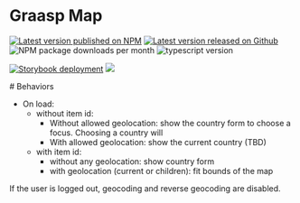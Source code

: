 # Graasp Map

[![Latest version published on NPM](https://img.shields.io/npm/v/@graasp/map?logo=npm)](https://www.npmjs.com/package/@graasp/map)
[![Latest version released on Github](https://img.shields.io/github/package-json/v/graasp/graasp-map?color=deepskyblue&logo=github)](https://github.com/graasp/graasp-map/releases/latest)
![NPM package downloads per month](https://img.shields.io/npm/dm/@graasp/map?color=green)
![typescript version](https://img.shields.io/github/package-json/dependency-version/graasp/graasp-map/dev/typescript)

[![Storybook deployment](https://img.shields.io/badge/storybook-ui-%23FF4785?logo=storybook)](https://graasp.github.io/graasp-map/)
<a href="https://gitlocalize.com/repo/9355?utm_source=badge"> <img src="https://gitlocalize.com/repo/9355/whole_project/badge.svg" /> </a>

# Behaviors

- On load:
  - without item id:
    - Without allowed geolocation: show the country form to choose a focus. Choosing a country will
    - With allowed geolocation: show the current country (TBD)
  - with item id:
    - without any geolocation: show country form
    - with geolocation (current or children): fit bounds of the map

If the user is logged out, geocoding and reverse geocoding are disabled.
